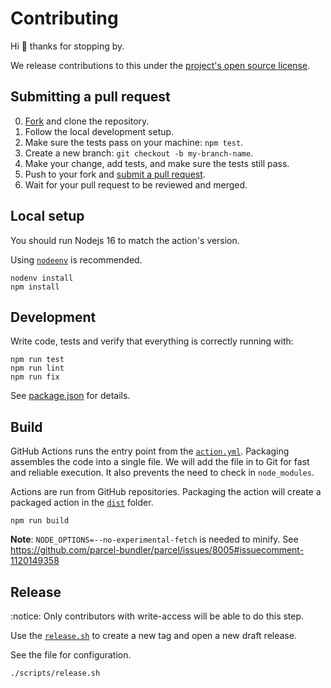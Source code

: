 # Contributing

Hi :wave: thanks for stopping by.

We release contributions to this under the [project's open source license](LICENSE.md).

## Submitting a pull request

0. [Fork](fork) and clone the repository.
0. Follow the local development setup.
0. Make sure the tests pass on your machine: `npm test`.
0. Create a new branch: `git checkout -b my-branch-name`.
0. Make your change, add tests, and make sure the tests still pass.
0. Push to your fork and [submit a pull request](pr).
0. Wait for your pull request to be reviewed and merged.


## Local setup

You should run Nodejs 16 to match the action's version.

Using [`nodeenv`](https://github.com/nodenv/nodenv) is recommended.

```shell
nodenv install
npm install
```

## Development

Write code, tests and verify that everything is correctly running with:

```
npm run test
npm run lint
npm run fix
```

See [package.json](./package.json) for details.

## Build

GitHub Actions runs the entry point from the [`action.yml`](./action.yml). Packaging assembles the code into a single file. We will add the file in to Git for fast and reliable execution. It also prevents the need to check in `node_modules`.

Actions are run from GitHub repositories. Packaging the action will create a packaged action in the [`dist`](./dist) folder.

```shell
npm run build
```

**Note**: `NODE_OPTIONS=--no-experimental-fetch` is needed to minify. See https://github.com/parcel-bundler/parcel/issues/8005#issuecomment-1120149358

## Release

:notice: Only contributors with write-access will be able to do this step.

Use the [`release.sh`](./scripts/release.sh) to create a new tag and open a new draft release.

See the file for configuration.

```shell
./scripts/release.sh
```

